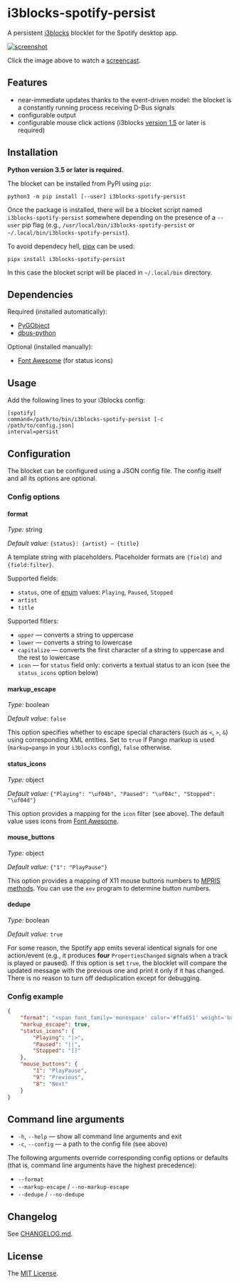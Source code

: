 # i3blocks-spotify-persist

A persistent [i3blocks][i3blocks] blocklet for the Spotify desktop app.

[![screenshot][screenshot]][screencast]

Click the image above to watch a [screencast][screencast].


## Features

* near-immediate updates thanks to the event-driven model: the blocket is a constantly running process receiving D-Bus signals
* configurable output
* configurable mouse click actions (i3blocks [version 1.5][i3blocks-1.5] or later is required)


## Installation

**Python version 3.5 or later is required.**

The blocket can be installed from PyPI using `pip`:

```shell
python3 -m pip install [--user] i3blocks-spotify-persist
```

Once the package is installed, there will be a blocket script named `i3blocks-spotify-persist` somewhere depending on the presence of a `--user` pip flag (e.g., `/usr/local/bin/i3blocks-spotify-persist` or `~/.local/bin/i3blocks-spotify-persist`).

To avoid dependecy hell, [pipx][pipx] can be used:

```shell
pipx install i3blocks-spotify-persist
```

In this case the blocket script will be placed in `~/.local/bin` directory.


## Dependencies

Required (installed automatically):
  * [PyGObject][pygobject]
  * [dbus-python][dbus-python]

Optional (installed manually):
  * [Font Awesome][font-awesome] (for status icons)


## Usage

Add the following lines to your i3blocks config:

```
[spotify]
command=/path/to/bin/i3blocks-spotify-persist [-c /path/to/config.json]
interval=persist
```


## Configuration

The blocket can be configured using a JSON config file. The config itself and all its options are optional.

### Config options

#### format

*Type:* string

*Default value:* `{status}: {artist} – {title}`

A template string with placeholders. Placeholder formats are `{field}` and `{field:filter}`.

Supported fields:

  * `status`, one of [enum][mpris-playbackstatus-type] values: `Playing`, `Paused`, `Stopped`
  * `artist`
  * `title`

Supported fitlers:

  * `upper` — converts a string to uppercase
  * `lower` — converts a string to lowercase
  * `capitalize` — converts the first character of a string to uppercase and the rest to lowercase
  * `icon` — for `status` field only: converts a textual status to an icon (see the `status_icons` option below)

#### markup_escape

*Type:* boolean

*Default value:* `false`

This option specifies whether to escape special characters (such as `<`, `>`, `&`) using corresponding XML entities. Set to `true` if Pango markup is used (`markup=pango` in your `i3blocks` config), `false` otherwise.

#### status_icons

*Type:* object

*Default value:* `{"Playing": "\uf04b", "Paused": "\uf04c", "Stopped": "\uf04d"}`

This option provides a mapping for the `icon` filter (see above). The default value uses icons from [Font Awesome][font-awesome].

#### mouse_buttons

*Type:* object

*Default value:* `{"1": "PlayPause"}`

This option provides a mapping of X11 mouse buttons numbers to [MPRIS methods][mpris-methods]. You can use the `xev` program to determine button numbers.

#### dedupe

*Type:* boolean

*Default value:* `true`

For some reason, the Spotify app emits several identical signals for one action/event (e.g., it produces **four** `PropertiesChanged` signals when a track is played or paused). If this option is set `true`, the blocklet will compare the updated message with the previous one and print it only if it has changed. There is no reason to turn off deduplication except for debugging.

### Config example

```json
{
    "format": "<span font_family='monospace' color='#ffa651' weight='bold'>{status:icon} {status:upper}</span> <span color='#72bf44' weight='bold'>{artist}</span><span color='#ffa651'>᛫</span><span color='#b2d235'>{title}</span>",
    "markup_escape": true,
    "status_icons": {
        "Playing": "|>",
        "Paused": "||",
        "Stopped": "[]"
    },
    "mouse_buttons": {
        "1": "PlayPause",
        "9": "Previous",
        "8": "Next"
    }
}

```


## Command line arguments

  * `-h`, `--help` — show all command line arguments and exit
  * `-c`, `--config` — a path to the config file (see above)

The following arguments override corresponding config options or defaults (that is, command line arguments have the highest precedence):

  * `--format`
  * `--markup-escape` / `--no-markup-escape`
  * `--dedupe` / `--no-dedupe`


## Changelog

See [CHANGELOG.md][changelog].


## License

The [MIT License][license].


[screenshot]: https://tinystash.undef.im/il/3wQUgnuCRyADYHZ4Vi6qN29p65njk1DdsjUu5WePUBNmUak7Z9y6CqNRnEzMN2pVBVsZvBDJ9GDyJUGGYd3Fgbqd.png
[screencast]: https://tinystash.undef.im/il/2Xscwkh3rAhw2iqSr9XxJ2Meph57eXiHwkkWiAgroiuGPXB9fYnPJqgdYR7nR4B9U5hHvxxGtr8Sc3QaquwjHT38.mp4
[license]: https://github.com/un-def/i3blocks-spotify-persist/blob/master/LICENSE
[changelog]: https://github.com/un-def/i3blocks-spotify-persist/blob/master/CHANGELOG.md
[i3blocks]: https://github.com/vivien/i3blocks
[i3blocks-1.5]: https://github.com/vivien/i3blocks/releases/tag/1.5
[dbus-python]: https://dbus.freedesktop.org/doc/dbus-python/
[pygobject]: https://pygobject.readthedocs.io/en/latest/
[font-awesome]: https://fontawesome.com/
[pipx]: https://pipxproject.github.io/pipx/
[mpris-playbackstatus-type]: https://specifications.freedesktop.org/mpris-spec/2.2/Player_Interface.html#Enum:Playback_Status
[mpris-methods]: https://specifications.freedesktop.org/mpris-spec/2.2/Player_Interface.html#methods
